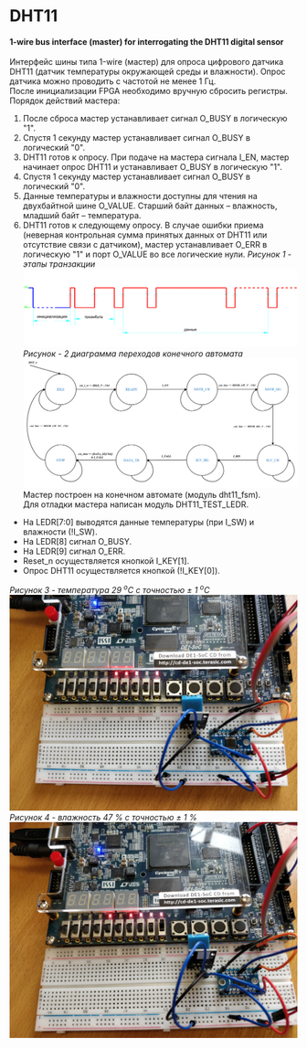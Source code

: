 # DHT11
#### 1-wire bus interface (master) for interrogating the DHT11 digital sensor
Интерфейс шины типа 1-wire (мастер) для опроса цифрового датчика DHT11 (датчик температуры окружающей среды и влажности).
Опрос датчика можно проводить с частотой не менее 1 Гц.  
После инициализации FPGA необходимо вручную сбросить регистры.  
Порядок действий мастера:
1. После сброса мастер устанавливает сигнал O_BUSY в логическую "1".  
2. Спустя 1 секунду мастер устанавливает сигнал O_BUSY в логический "0".  
3. DHT11 готов к опросу. При подаче на мастера сигнала I_EN, мастер начинает опрос DHT11 и устанавливает O_BUSY в логическую "1".  
4. Спустя 1 секунду мастер устанавливает сигнал O_BUSY в логический "0".  
5. Данные температуры и влажности доступны для чтения на двухбайтной шине O_VALUE. Старший байт данных – влажность, младший байт – температура.  
6. DHT11 готов к следующему опросу.
В случае ошибки приема (неверная контрольная сумма принятых данных от DHT11 или отсутствие связи с датчиком), мастер устанавливает O_ERR в логическую "1" и порт O_VALUE во все логические нули.
*Рисунок 1 - этапы транзакции*
![transaction](https://github.com/MrNextor/DHT11/blob/master/doc/transaction.png)
*Рисунок -  2 диаграмма переходов конечного автомата*  
![master_fsm](https://github.com/MrNextor/DHT11/blob/master/doc/FSM.PNG)
Мастер построен на конечном автомате (модуль dht11_fsm).  
Для отладки мастера написан модуль DHT11_TEST_LEDR.
+ На LEDR[7:0] выводятся данные температуры (при I_SW) и влажности (!I_SW).  
+ На LEDR[8] сигнал O_BUSY.  
+ На LEDR[9] сигнал O_ERR.  
+ Reset_n осуществляется кнопкой I_KEY[1].  
+ Опрос DHT11 осуществляется кнопкой (!I_KEY[0]).

*Рисунок 3 - температура 29 <sup>o</sup>C с точностью ± 1 <sup>o</sup>C*
![temperature](https://github.com/MrNextor/DHT11/blob/master/doc/temperature_29.jpg)
*Рисунок 4 - влажность 47 % с точностью ± 1 %*
![humidity](https://github.com/MrNextor/DHT11/blob/master/doc/humidity_47.jpg)